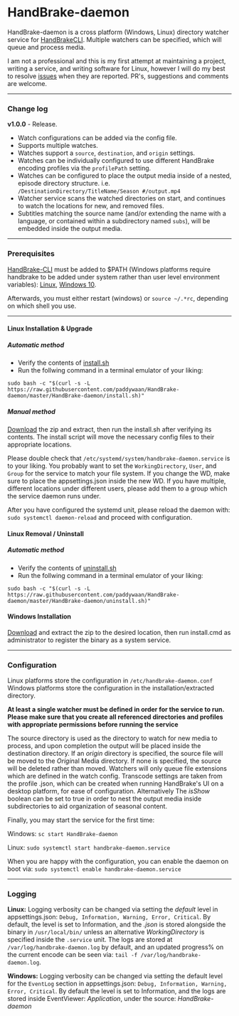 ﻿# HandBrake-daemon

HandBrake-daemon is a cross platform (Windows, Linux) directory watcher service for [HandBrakeCLI](). Multiple watchers can be specified, which will queue and process media.

I am not a professional and this is my first attempt at maintaining a project, writing a service, and writing software for Linux, however I will do my best to resolve [issues]() when they are reported. PR's, suggestions and comments are welcome.

***
### Change log

**v1.0.0** - Release.
* Watch configurations can be added via the config file.
* Supports multiple watches.
* Watches support a `source`, `destination`, and `origin` settings.
* Watches can be individually configured to use different HandBrake encoding profiles via the `profilePath` setting.
* Watches can be configured to place the output media inside of a nested, episode directory structure. i.e. `/DestinationDirectory/TitleName/Season #/output.mp4`
* Watcher service scans the watched directories on start, and continues to watch the locations for new, and removed files.
* Subtitles matching the source name (and/or extending the name with a language, or contained within a subdirectory named `subs`), will be embedded inside the output media.
***
### Prerequisites
[HandBrake-CLI](https://handbrake.fr/downloads2.php) must be added to $PATH (Windows platforms require handbrake to be added under system rather than user level environment variables): [Linux](https://opensource.com/article/17/6/set-path-linux), [Windows 10](https://www.architectryan.com/2018/03/17/add-to-the-path-on-windows-10/).

Afterwards, you must either restart (windows) or `source ~/.*rc`, depending on which shell you use.

***
#### Linux Installation & Upgrade
##### Automatic method

  * Verify the contents of [install.sh](https://raw.githubusercontent.com/paddywaan/HandBrake-daemon/master/HandBrake-daemon/install.sh)
  * Run the follwing command in a terminal emulator of your liking:
```
sudo bash -c "$(curl -s -L https://raw.githubusercontent.com/paddywaan/HandBrake-daemon/master/HandBrake-daemon/install.sh)"
```
##### Manual method
[Download]() the zip and extract, then run the install.sh after verifying its contents. The install script will move the necessary config files to their appropriate locations.

Please double check that `/etc/systemd/system/handbrake-daemon.service` is to your liking. You probably want to set the `WorkingDirectory`, `User`, and `Group` for the service to match your file system. If you change the WD, make sure to place the appsettings.json inside the new WD.
If you have multiple, different locations under different users, please add them to a group which the service daemon runs under.

After you have configured the systemd unit, please reload the daemon with: `sudo systemctl daemon-reload` and proceed with configuration.

#### Linux Removal / Uninstall
##### Automatic method

  * Verify the contents of [uninstall.sh](https://raw.githubusercontent.com/paddywaan/HandBrake-daemon/master/HandBrake-daemon/uninstall.sh)
  * Run the follwing command in a terminal emulator of your liking:
```
sudo bash -c "$(curl -s -L https://raw.githubusercontent.com/paddywaan/HandBrake-daemon/master/HandBrake-daemon/uninstall.sh)"
```

#### Windows Installation
[Download]() and extract the zip to the desired location, then run install.cmd as administrator to register the binary as a system service.
***
### Configuration
Linux platforms store the configuration in `/etc/handbrake-daemon.conf`
Windows platforms store the configuration in the installation/extracted directory.

**At least a single watcher must be defined in order for the service to run.**
**Please make sure that you create all referenced directories and profiles with appropriate permissions before running the service**

The source directory is used as the directory to watch for new media to process, and upon completion the output will be placed inside the destination directory.
If an *origin* directory is specified, the source file will be moved to the *Origin*al Media directory.
If none is specified, the source will be deleted rather than moved.
Watchers will only queue file extensions which are defined in the watch config.
Transcode settings are taken from the profile .json, which can be created when running HandBrake's UI on a desktop platform, for ease of configuration. Alternatively
The *isShow* boolean can be set to true in order to nest the output media inside subdirectories to aid organization of seasonal content.

Finally, you may start the service for the first time:

Windows: `sc start HandBrake-daemon`

Linux: `sudo systemctl start handbrake-daemon.service`

When you are happy with the configuration, you can enable the daemon on boot via: `sudo systemctl enable handbrake-daemon.service`
***
### Logging

**Linux:** Logging verbosity can be changed via setting the *default* level in appsettings.json: `Debug, Information, Warning, Error, Critical`.
By default, the level is set to Information, and the *.json* is stored alongside the binary in `/usr/local/bin/` unless an alternative *WorkingDirectory* is specified inside the `.service` unit.
The logs are stored at `/var/log/handbrake-daemon.log` by default, and an updated progress% on the current encode can be seen via: `tail -f /var/log/handbrake-daemon.log`.

**Windows:** Logging verbosity can be changed via setting the default level for the `EventLog` section in appsettings.json: `Debug, Information, Warning, Error, Critical`. By default the level is set to Information, and the logs are stored inside EventViewer: *Application*, under the source: *HandBrake-daemon*


